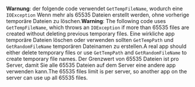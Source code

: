 <span data-ttu-id="0cdee-101">**Warnung**: der folgende code verwendet `GetTempFileName`, wodurch eine `IOException` Wenn mehr als 65535 Dateien erstellt werden, ohne vorherige temporäre Dateien zu löschen.</span><span class="sxs-lookup"><span data-stu-id="0cdee-101">**Warning**: The following code uses `GetTempFileName`, which throws an `IOException` if more than 65535 files are created without deleting previous temporary files.</span></span> <span data-ttu-id="0cdee-102">Eine wirkliche app temporäre Dateien löschen oder verwenden sollten `GetTempPath` und `GetRandomFileName` temporären Dateinamen zu erstellen.</span><span class="sxs-lookup"><span data-stu-id="0cdee-102">A real app should either delete temporary files or use `GetTempPath` and `GetRandomFileName` to create temporary file names.</span></span> <span data-ttu-id="0cdee-103">Der Grenzwert von 65535 Dateien ist pro Server, damit Sie alle 65535 Dateien auf dem Server eine andere app verwenden kann.</span><span class="sxs-lookup"><span data-stu-id="0cdee-103">The 65535 files limit is per server, so another app on the server can use up all 65535 files.</span></span> 